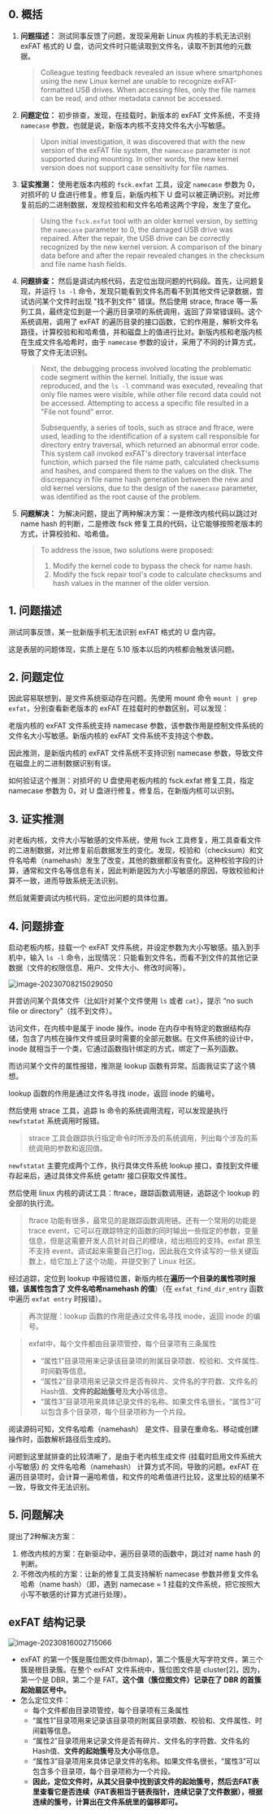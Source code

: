 ## 0. 概括

1. **问题描述：** 测试同事反馈了问题，发现采用新 Linux 内核的手机无法识别 exFAT 格式的 U 盘，访问文件时只能读取到文件名，读取不到其他的元数据。

   > Colleague testing feedback revealed an issue where smartphones using the new Linux kernel are unable to recognize exFAT-formatted USB drives. When accessing files, only the file names can be read, and other metadata cannot be accessed.

2. **问题定位：** 初步排查，发现，在挂载时，新版本的 exFAT 文件系统，不支持 `namecase` 参数，也就是说，新版本内核不支持文件名大小写敏感。

   > Upon initial investigation, it was discovered that with the new version of the exFAT file system, the `namecase` parameter is not supported during mounting. In other words, the new kernel version does not support case sensitivity for file names.

3. **证实推测：** 使用老版本内核的 `fsck.exfat` 工具，设定 `namecase` 参数为 0，对损坏的 U 盘进行修复。修复后，新版内核下 U 盘可以被正确识别。对比修复前后的二进制数据，发现校验和和文件名哈希这两个字段，发生了变化。

   > Using the `fsck.exfat` tool with an older kernel version, by setting the `namecase` parameter to 0, the damaged USB drive was repaired. After the repair, the USB drive can be correctly recognized by the new kernel version. A comparison of the binary data before and after the repair revealed changes in the checksum and file name hash fields.

4. **问题排查：** 然后是调试内核代码，去定位出现问题的代码段。首先，让问题复现，并运行 `ls -l` 命令，发现只能看到文件名而看不到其他文件记录数据，尝试访问某个文件时出现 "找不到文件" 错误。然后使用 strace, ftrace 等一系列工具，最终定位到是一个遍历目录项的系统调用，返回了异常错误码。这个系统调用，调用了 exFAT 的遍历目录的接口函数，它的作用是，解析文件名路径，计算校验和和哈希值，并和磁盘上的值进行比对。新版内核和老版内核在生成文件名哈希时，由于 `namecase` 参数的设计，采用了不同的计算方式，导致了文件无法识别。

   > Next, the debugging process involved locating the problematic code segment within the kernel. Initially, the issue was reproduced, and the `ls -l` command was executed, revealing that only file names were visible, while other file record data could not be accessed. Attempting to access a specific file resulted in a "File not found" error.
   >
   > Subsequently, a series of tools, such as strace and ftrace, were used, leading to the identification of a system call responsible for directory entry traversal, which returned an abnormal error code. This system call invoked exFAT's directory traversal interface function, which parsed the file name path, calculated checksums and hashes, and compared them to the values on the disk. The discrepancy in file name hash generation between the new and old kernel versions, due to the design of the `namecase` parameter, was identified as the root cause of the problem.

5. **问题解决：** 为解决问题，提出了两种解决方案：一是修改内核代码以跳过对 name hash 的判断，二是修改 fsck 修复工具的代码，让它能够按照老版本的方式，计算校验和、哈希值。

   > To address the issue, two solutions were proposed:
   >
   > 1. Modify the kernel code to bypass the check for name hash.
   > 2. Modify the fsck repair tool's code to calculate checksums and hash values in the manner of the older version.



## 1. 问题描述

测试同事反馈，某一批新版手机无法识别 exFAT 格式的 U 盘内容。

这是表层的问题体现，实质上是在 5.10 版本以后的内核都会触发该问题。

## 2. 问题定位

因此容易联想到，是文件系统驱动存在问题。先使用 mount 命令 `mount | grep exfat`，分别查看新老版本的 exFAT 在挂载时的参数区别，可以发现：

老版内核的 exFAT 文件系统支持 namecase 参数，该参数作用是控制文件系统的文件名大小写敏感。新版内核的 exFAT 文件系统不支持这个参数。

因此推测，是新版内核的 exFAT 文件系统不支持识别 namecase 参数，导致文件在磁盘上的二进制数据识别有误。

如何验证这个推测：对损坏的 U 盘使用老板内核的 fsck.exfat 修复工具，指定 namecase 参数为 0，对 U 盘进行修复。修复后，在新版内核可以识别。



## 3. 证实推测

对老板内核，文件大小写敏感的文件系统，使用 fsck 工具修复，用工具查看文件的二进制数据，对比修复前后数据发生的变化。发现，校验和（checksum）和文件名哈希（namehash）发生了改变，其他的数据都没有变化。这种校验字段的计算，通常和文件名等信息有关，因此判断是因为大小写敏感的原因，导致校验和计算不一致，进而导致系统无法识别。

然后就需要调试内核代码，定位出问题的具体位置。



## 4. 问题排查

启动老板内核，挂载一个 exFAT 文件系统，并设定参数为大小写敏感。插入到手机中，输入 `ls -l` 命令，出现情况：只能看到文件名，而看不到文件的其他记录数据（文件的权限信息、用户、文件大小、修改时间等）。

![image-20230708215029050](exfat项目笔记.assets/image-20230708215029050.png)



并尝访问某个具体文件（比如针对某个文件使用 `ls` 或者 `cat`），提示 “no such file or directory”（找不到文件）。



访问文件，在内核中是属于 inode 操作。inode 在内存中有特定的数据结构存储，包含了内核在操作文件或目录时需要的全部元数据。在文件系统的设计中，inode 就相当于一个类，它通过函数指针绑定的方式，绑定了一系列函数。

而访问某个文件的属性报错，推测是 lookup 函数有异常。后面我证实了这个猜想。

lookup 函数的作用是通过文件名寻找 inode，返回 inode 的编号。



然后使用 strace 工具，追踪 ls 命令的系统调用流程，可以发现是执行 `newfstatat` 系统调用时报错。

> strace 工具会跟踪执行指定命令时所涉及的系统调用，列出每个涉及的系统调用的参数和返回值。

`newfstatat` 主要完成两个工作，执行具体文件系统 lookup 接口，查找到文件缓存起来后，通过具体文件系统 getattr 接口获取文件属性。



然后使用 linux 内核的调试工具：ftrace，跟踪函数调用链，追踪这个 lookup 的全部的执行流。

> ftrace 功能有很多，最常见的是跟踪函数调用链。还有一个常用的功能是 trace event，它可以在跟踪特定的函数的同时输出一些指定的参数，变量信息，但是这需要开发人员针对自己的模块，给出相应的支持。exfat 原生不支持 event，调试起来需要自己打log，因此我在文件读写的一些关键函数上，给它加上了这个功能，并提交到了 Linux 社区。



经过追踪，定位到 lookup 中报错位置，新版内核在**遍历一个目录的属性项时报错，该属性包含了 文件名哈希namehash 的值**）（在 `exfat_find_dir_entry` 函数中遍历 `exfat entry` 时报错）。

> 再次提醒：lookup 函数的作用是通过文件名寻找 inode，返回 inode 的编号。

> exfat中，每个文件都由目录项管控，每个目录项有三条属性
>
> - “属性1”目录项用来记录该目录项的附属目录项数、校验和、文件属性、时间戳等信息。
> - “属性2”目录项用来记录文件是否有碎片、文件名的字符数、文件名的Hash值、**文件的起始簇号**及**大小**等信息。
> - “属性3”目录项用来具体记录文件的名称。如果文件名很长，“属性3”可以包含多个目录项，每个目录项称为一个片段。
>



阅读源码可知，文件名哈希（namehash） 是文件、目录在重命名、移动或创建操作时，函数解析路径后生成的。

问题到这里就排查的比较清晰了，是由于老内核生成文件 (挂载时启用文件系统大小写敏感) 的 文件名哈希（namehash） 计算方式不同，导致的问题。exFAT 在遍历目录项时，会计算一遍哈希值，和文件的哈希值进行比较，这里比较的结果不一致，导致文件无法识别。



## 5. 问题解决

提出了2种解决方案：

1. 修改内核的方案：在新驱动中，遍历目录项的函数中，跳过对 name hash 的判断。
2. 不修改内核的方案：让新的修复工具支持解析 namecase 参数并修复文件名哈希（name hash）（即，遇到 namecase = 1 挂载的文件系统，把它按照大小写不敏感的计算方式进行处理）。



## exFAT 结构记录

![image-20230816002715066](exfat项目笔记.assets/image-20230816002715066.png)



- exFAT 的第一个簇是簇位图文件(bitmap)，第二个簇是大写字符文件，第三个簇是根目录簇。在整个 exFAT 文件系统中，簇位图文件是 cluster[2]，因为，第一个是 DBR，第二个是 FAT。**这个值（簇位图文件）记录在了 DBR 的首簇起始扇区号中。**
- 怎么定位文件：
  - 每个文件都由目录项管控，每个目录项有三条属性
  - “属性1”目录项用来记录该目录项的附属目录项数、校验和、文件属性、时间戳等信息。
  - “属性2”目录项用来记录文件是否有碎片、文件名的字符数、文件名的Hash值、**文件的起始簇号**及**大小**等信息。
  - “属性3”目录项用来具体记录文件的名称。如果文件名很长，“属性3”可以包含多个目录项，每个目录项称为一个片段。
  - **因此，定位文件时，从其父目录中找到该文件的起始簇号，然后去FAT表里查看它是否连续（FAT表相当于链表指针，连续记录了文件数据），根据连续的簇号，计算出在文件系统里的偏移即可。**
